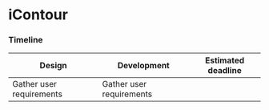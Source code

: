 # iContour

### Timeline

| Design | Development | Estimated deadline  |
| -------| ----------- | ------------------- |
| Gather user requirements| Gather user requirements ||
